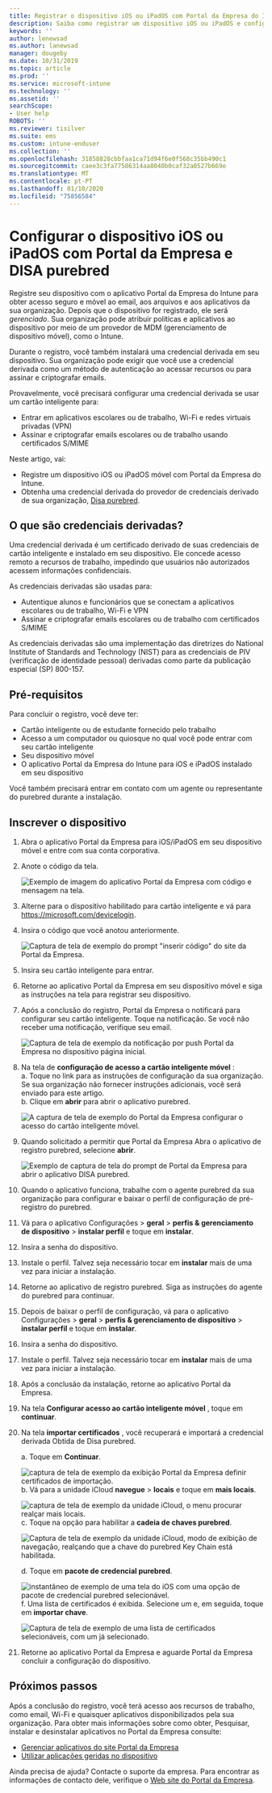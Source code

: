 ```yaml
---
title: Registrar o dispositivo iOS ou iPadOS com Portal da Empresa do Intune e DISA purebred
description: Saiba como registrar um dispositivo iOS ou iPadOS e configurar a autenticação de credencial derivada com DISA purebred.
keywords: ''
author: lenewsad
ms.author: lanewsad
manager: dougeby
ms.date: 10/31/2019
ms.topic: article
ms.prod: ''
ms.service: microsoft-intune
ms.technology: ''
ms.assetid: ''
searchScope:
- User help
ROBOTS: ''
ms.reviewer: tisilver
ms.suite: ems
ms.custom: intune-enduser
ms.collection: ''
ms.openlocfilehash: 31858828cbbfaa1ca71d94f6e0f568c35bb490c1
ms.sourcegitcommit: caee3c3fa77586314aa8040b0caf32a0527b669e
ms.translationtype: MT
ms.contentlocale: pt-PT
ms.lasthandoff: 01/10/2020
ms.locfileid: "75856584"
---
```

# <a name="set-up-ios-or-ipados-device-with-company-portal-and-disa-purebred"></a>Configurar o dispositivo iOS ou iPadOS com Portal da Empresa e DISA purebred  

Registre seu dispositivo com o aplicativo Portal da Empresa do Intune para obter acesso seguro e móvel ao email, aos arquivos e aos aplicativos da sua organização. Depois que o dispositivo for registrado, ele será *gerenciado*. Sua organização pode atribuir políticas e aplicativos ao dispositivo por meio de um provedor de MDM (gerenciamento de dispositivo móvel), como o Intune.  

Durante o registro, você também instalará uma credencial derivada em seu dispositivo. Sua organização pode exigir que você use a credencial derivada como um método de autenticação ao acessar recursos ou para assinar e criptografar emails. 

Provavelmente, você precisará configurar uma credencial derivada se usar um cartão inteligente para:

* Entrar em aplicativos escolares ou de trabalho, Wi-Fi e redes virtuais privadas (VPN)
* Assinar e criptografar emails escolares ou de trabalho usando certificados S/MIME  

Neste artigo, vai:  

   * Registre um dispositivo iOS ou iPadOS móvel com Portal da Empresa do Intune.  
   * Obtenha uma credencial derivada do provedor de credenciais derivado de sua organização, [Disa purebred](https://cyber.mil/pki-pke/purebred/).  

## <a name="what-are-derived-credentials"></a>O que são credenciais derivadas?  
Uma credencial derivada é um certificado derivado de suas credenciais de cartão inteligente e instalado em seu dispositivo. Ele concede acesso remoto a recursos de trabalho, impedindo que usuários não autorizados acessem informações confidenciais.  

As credenciais derivadas são usadas para: 
* Autentique alunos e funcionários que se conectam a aplicativos escolares ou de trabalho, Wi-Fi e VPN
* Assinar e criptografar emails escolares ou de trabalho com certificados S/MIME

As credenciais derivadas são uma implementação das diretrizes do National Institute of Standards and Technology (NIST) para as credenciais de PIV (verificação de identidade pessoal) derivadas como parte da publicação especial (SP) 800-157.  

## <a name="prerequisites"></a>Pré-requisitos

 Para concluir o registro, você deve ter:

* Cartão inteligente ou de estudante fornecido pelo trabalho
* Acesso a um computador ou quiosque no qual você pode entrar com seu cartão inteligente
* Seu dispositivo móvel
* O aplicativo Portal da Empresa do Intune para iOS e iPadOS instalado em seu dispositivo   

Você também precisará entrar em contato com um agente ou representante do purebred durante a instalação.      

## <a name="enroll-device"></a>Inscrever o dispositivo  
1. Abra o aplicativo Portal da Empresa para iOS/iPadOS em seu dispositivo móvel e entre com sua conta corporativa.  

2. Anote o código da tela.  

    ![Exemplo de imagem do aplicativo Portal da Empresa com código e mensagem na tela.](./media/copy-code-intercede.png)  
3. Alterne para o dispositivo habilitado para cartão inteligente e vá para https://microsoft.com/devicelogin. 
4. Insira o código que você anotou anteriormente.  

    ![Captura de tela de exemplo do prompt "inserir código" do site da Portal da Empresa.](./media/enter-code-intercede.png)   

5. Insira seu cartão inteligente para entrar.  
6. Retorne ao aplicativo Portal da Empresa em seu dispositivo móvel e siga as instruções na tela para registrar seu dispositivo.  
7. Após a conclusão do registro, Portal da Empresa o notificará para configurar seu cartão inteligente. Toque na notificação. Se você não receber uma notificação, verifique seu email.   

    ![Captura de tela de exemplo da notificação por push Portal da Empresa no dispositivo página inicial.](./media/action-required-in-app-intercede.png)  
8. Na tela de **configuração de acesso a cartão inteligente móvel** :  
    a. Toque no link para as instruções de configuração da sua organização. Se sua organização não fornecer instruções adicionais, você será enviado para este artigo.  
    b. Clique em **abrir** para abrir o aplicativo purebred.  

    ![A captura de tela de exemplo do Portal da Empresa configurar o acesso do cartão inteligente móvel.](./media/smart-card-open-disa-purebred.png)  
9. Quando solicitado a permitir que Portal da Empresa Abra o aplicativo de registro purebred, selecione **abrir**.   

    ![Exemplo de captura de tela do prompt de Portal da Empresa para abrir o aplicativo DISA purebred.](./media/open-app-prompt-disa-purbred.png)  
10. Quando o aplicativo funciona, trabalhe com o agente purebred da sua organização para configurar e baixar o perfil de configuração de pré-registro do purebred.   
11. Vá para o aplicativo Configurações > **geral** > **perfis & gerenciamento de dispositivo** > **instalar perfil** e toque em **instalar**.  
12. Insira a senha do dispositivo.  
13. Instale o perfil. Talvez seja necessário tocar em **instalar** mais de uma vez para iniciar a instalação. 
14. Retorne ao aplicativo de registro purebred. Siga as instruções do agente do purebred para continuar.  
 
15. Depois de baixar o perfil de configuração, vá para o aplicativo Configurações > **geral** > **perfis & gerenciamento de dispositivo** > **instalar perfil** e toque em **instalar**.   
16.  Insira a senha do dispositivo.
17. Instale o perfil. Talvez seja necessário tocar em **instalar** mais de uma vez para iniciar a instalação. 
18. Após a conclusão da instalação, retorne ao aplicativo Portal da Empresa.  
19.  Na tela **Configurar acesso ao cartão inteligente móvel** , toque em **continuar**.  

20. Na tela **importar certificados** , você recuperará e importará a credencial derivada Obtida de Disa purebred.  

    a. Toque em **Continuar**.   

    ![captura de tela de exemplo da exibição Portal da Empresa definir certificados de importação.](./media/import-certificate-disa-purebred.png)  
    b. Vá para a unidade iCloud **navegue** > **locais** e toque em **mais locais**.  

    ![captura de tela de exemplo da unidade iCloud, o menu procurar realçar mais locais.](./media/icloud-drive-more-locations.png)  
    c. Toque na opção para habilitar a **cadeia de chaves purebred**.  

    ![Captura de tela de exemplo da unidade iCloud, modo de exibição de navegação, realçando que a chave do purebred Key Chain está habilitada.](./media/icloud-drive-enable-purebred-keychain.png)   

    d. Toque em **pacote de credencial purebred**.  

    ![instantâneo de exemplo de uma tela do iOS com uma opção de pacote de credencial purebred selecionável.](./media/purebred-credential-package.png)  
    f. Uma lista de certificados é exibida. Selecione um e, em seguida, toque em **importar chave**.  

    ![Captura de tela de exemplo de uma lista de certificados selecionáveis, com um já selecionado.](./media/import-purebred-keychain.png) 
21. Retorne ao aplicativo Portal da Empresa e aguarde Portal da Empresa concluir a configuração do dispositivo.   

## <a name="next-steps"></a>Próximos passos  
Após a conclusão do registro, você terá acesso aos recursos de trabalho, como email, Wi-Fi e quaisquer aplicativos disponibilizados pela sua organização. Para obter mais informações sobre como obter, Pesquisar, instalar e desinstalar aplicativos no Portal da Empresa consulte:

* [Gerenciar aplicativos do site Portal da Empresa](manage-apps-cpweb.md)  
* [Utilizar aplicações geridas no dispositivo](use-managed-apps-on-your-device-ios.md)  

Ainda precisa de ajuda? Contacte o suporte da empresa. Para encontrar as informações de contacto dele, verifique o [Web site do Portal da Empresa](https://go.microsoft.com/fwlink/?linkid=2010980).
